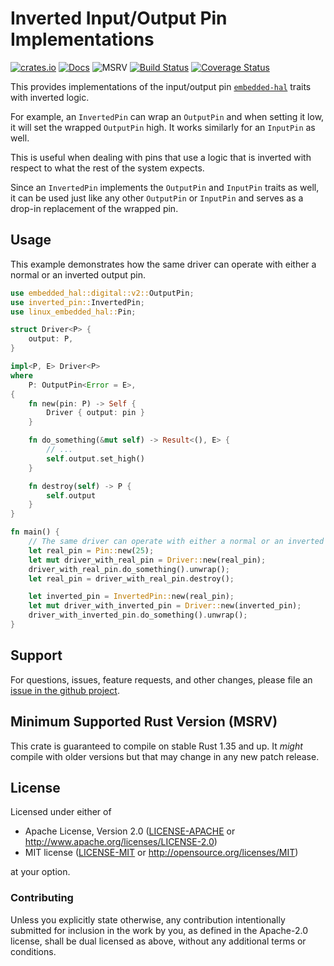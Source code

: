 # Inverted Input/Output Pin Implementations

[![crates.io](https://img.shields.io/crates/v/inverted-pin.svg)](https://crates.io/crates/inverted-pin)
[![Docs](https://docs.rs/inverted-pin/badge.svg)](https://docs.rs/inverted-pin)
![MSRV](https://img.shields.io/badge/rustc-1.60+-blue.svg)
[![Build Status](https://github.com/eldruin/inverted-pin-rs/workflows/Build/badge.svg)](https://github.com/eldruin/inverted-pin-rs/actions?query=workflow%3ABuild)
[![Coverage Status](https://coveralls.io/repos/github/eldruin/inverted-pin-rs/badge.svg?branch=master)](https://coveralls.io/github/eldruin/inverted-pin-rs?branch=master)


This provides implementations of the input/output pin [`embedded-hal`] traits with inverted logic.

For example, an `InvertedPin` can wrap an `OutputPin` and when setting it low, it will set the
wrapped `OutputPin` high. It works similarly for an `InputPin` as well.

This is useful when dealing with pins that use a logic that is inverted with respect to what
the rest of the system expects.

Since an `InvertedPin` implements the `OutputPin` and `InputPin` traits as well, it can be used
just like any other `OutputPin` or `InputPin` and serves as a drop-in replacement of the wrapped pin.

## Usage

This example demonstrates how the same driver can operate with either a normal or an inverted output pin.

```rust
use embedded_hal::digital::v2::OutputPin;
use inverted_pin::InvertedPin;
use linux_embedded_hal::Pin;

struct Driver<P> {
    output: P,
}

impl<P, E> Driver<P>
where
    P: OutputPin<Error = E>,
{
    fn new(pin: P) -> Self {
        Driver { output: pin }
    }

    fn do_something(&mut self) -> Result<(), E> {
        // ...
        self.output.set_high()
    }

    fn destroy(self) -> P {
        self.output
    }
}

fn main() {
    // The same driver can operate with either a normal or an inverted pin.
    let real_pin = Pin::new(25);
    let mut driver_with_real_pin = Driver::new(real_pin);
    driver_with_real_pin.do_something().unwrap();
    let real_pin = driver_with_real_pin.destroy();

    let inverted_pin = InvertedPin::new(real_pin);
    let mut driver_with_inverted_pin = Driver::new(inverted_pin);
    driver_with_inverted_pin.do_something().unwrap();
}
```

## Support

For questions, issues, feature requests, and other changes, please file an
[issue in the github project](https://github.com/eldruin/inverted-pin-rs/issues).

## Minimum Supported Rust Version (MSRV)

This crate is guaranteed to compile on stable Rust 1.35 and up. It *might*
compile with older versions but that may change in any new patch release.

## License

Licensed under either of

 * Apache License, Version 2.0 ([LICENSE-APACHE](LICENSE-APACHE) or
   http://www.apache.org/licenses/LICENSE-2.0)
 * MIT license ([LICENSE-MIT](LICENSE-MIT) or
   http://opensource.org/licenses/MIT)

at your option.

### Contributing

Unless you explicitly state otherwise, any contribution intentionally submitted
for inclusion in the work by you, as defined in the Apache-2.0 license, shall
be dual licensed as above, without any additional terms or conditions.

[`embedded-hal`]: https://github.com/rust-embedded/embedded-hal
